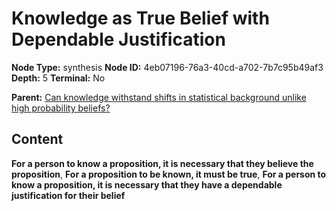 # Knowledge as True Belief with Dependable Justification

**Node Type:** synthesis
**Node ID:** 4eb07196-76a3-40cd-a702-7b7c95b49af3
**Depth:** 5
**Terminal:** No

**Parent:** [Can knowledge withstand shifts in statistical background unlike high probability beliefs?](can-knowledge-withstand-shifts-in-statistical-background-unlike-high-probability-beliefs-antithesis-079009c3-0463-41b7-aae5-4c21807dcd8b.md)

## Content

**For a person to know a proposition, it is necessary that they believe the proposition**, **For a proposition to be known, it must be true**, **For a person to know a proposition, it is necessary that they have a dependable justification for their belief**
